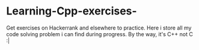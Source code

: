 # Learning-Cpp-exercises-
Get exercises on Hackerrank and elsewhere to practice.
Here i store all my code solving problem i can find during progress.
By the way, it's C++ not C :| 
